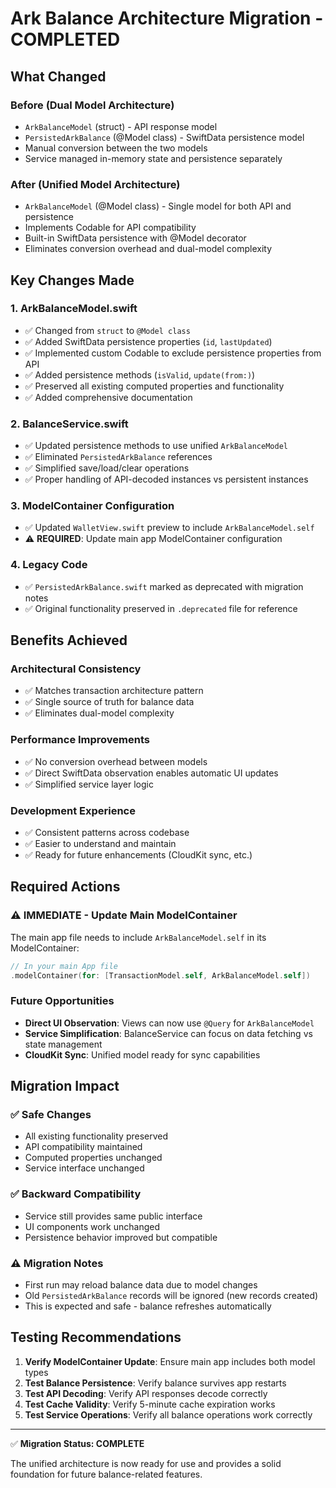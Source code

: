 # Ark Balance Architecture Migration - COMPLETED

## What Changed

### Before (Dual Model Architecture)
- `ArkBalanceModel` (struct) - API response model
- `PersistedArkBalance` (@Model class) - SwiftData persistence model 
- Manual conversion between the two models
- Service managed in-memory state and persistence separately

### After (Unified Model Architecture)
- `ArkBalanceModel` (@Model class) - Single model for both API and persistence
- Implements Codable for API compatibility
- Built-in SwiftData persistence with @Model decorator
- Eliminates conversion overhead and dual-model complexity

## Key Changes Made

### 1. ArkBalanceModel.swift
- ✅ Changed from `struct` to `@Model class`
- ✅ Added SwiftData persistence properties (`id`, `lastUpdated`)
- ✅ Implemented custom Codable to exclude persistence properties from API
- ✅ Added persistence methods (`isValid`, `update(from:)`)
- ✅ Preserved all existing computed properties and functionality
- ✅ Added comprehensive documentation

### 2. BalanceService.swift
- ✅ Updated persistence methods to use unified `ArkBalanceModel`
- ✅ Eliminated `PersistedArkBalance` references
- ✅ Simplified save/load/clear operations
- ✅ Proper handling of API-decoded instances vs persistent instances

### 3. ModelContainer Configuration
- ✅ Updated `WalletView.swift` preview to include `ArkBalanceModel.self`
- ⚠️  **REQUIRED**: Update main app ModelContainer configuration

### 4. Legacy Code
- ✅ `PersistedArkBalance.swift` marked as deprecated with migration notes
- ✅ Original functionality preserved in `.deprecated` file for reference

## Benefits Achieved

### Architectural Consistency
- ✅ Matches transaction architecture pattern
- ✅ Single source of truth for balance data
- ✅ Eliminates dual-model complexity

### Performance Improvements
- ✅ No conversion overhead between models
- ✅ Direct SwiftData observation enables automatic UI updates
- ✅ Simplified service layer logic

### Development Experience
- ✅ Consistent patterns across codebase
- ✅ Easier to understand and maintain
- ✅ Ready for future enhancements (CloudKit sync, etc.)

## Required Actions

### ⚠️ IMMEDIATE - Update Main ModelContainer
The main app file needs to include `ArkBalanceModel.self` in its ModelContainer:

```swift
// In your main App file
.modelContainer(for: [TransactionModel.self, ArkBalanceModel.self])
```

### Future Opportunities
- **Direct UI Observation**: Views can now use `@Query` for `ArkBalanceModel`
- **Service Simplification**: BalanceService can focus on data fetching vs state management
- **CloudKit Sync**: Unified model ready for sync capabilities

## Migration Impact

### ✅ Safe Changes
- All existing functionality preserved
- API compatibility maintained
- Computed properties unchanged
- Service interface unchanged

### ✅ Backward Compatibility
- Service still provides same public interface
- UI components work unchanged
- Persistence behavior improved but compatible

### ⚠️ Migration Notes
- First run may reload balance data due to model changes
- Old `PersistedArkBalance` records will be ignored (new records created)
- This is expected and safe - balance refreshes automatically

## Testing Recommendations

1. **Verify ModelContainer Update**: Ensure main app includes both model types
2. **Test Balance Persistence**: Verify balance survives app restarts
3. **Test API Decoding**: Verify API responses decode correctly
4. **Test Cache Validity**: Verify 5-minute cache expiration works
5. **Test Service Operations**: Verify all balance operations work correctly

---

✅ **Migration Status: COMPLETE**

The unified architecture is now ready for use and provides a solid foundation for future balance-related features.